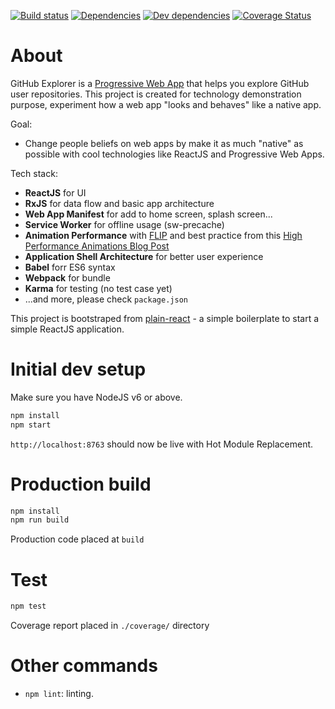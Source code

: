[![Build status](https://travis-ci.org/trungdq88/github-explorer.svg?branch=master)](https://travis-ci.org/trungdq88/github-explorer)
[![Dependencies](https://img.shields.io/david/trungdq88/github-explorer.svg)]()
[![Dev dependencies](https://img.shields.io/david/dev/trungdq88/github-explorer.svg)]()
[![Coverage Status](https://coveralls.io/repos/trungdq88/github-explorer/badge.svg?branch=master&service=github)](https://coveralls.io/github/trungdq88/github-explorer?branch=master)


# About
GitHub Explorer is a [Progressive Web App](https://developers.google.com/web/progressive-web-apps/) that helps you explore GitHub user repositories. This project is created for technology demonstration purpose, experiment how a web app "looks and behaves" like a native app.

Goal:
 - Change people beliefs on web apps by make it as much "native" as possible with cool technologies like ReactJS and Progressive Web Apps.

Tech stack:
 - **ReactJS** for UI
 - **RxJS** for data flow and basic app architecture
 - **Web App Manifest** for add to home screen, splash screen...
 - **Service Worker** for offline usage (sw-precache)
 - **Animation Performance** with [FLIP](https://aerotwist.com/blog/flip-your-animations/) and best practice from this [High Performance Animations Blog Post](http://www.html5rocks.com/en/tutorials/speed/high-performance-animations/)
 - **Application Shell Architecture** for better user experience
 - **Babel** forr ES6 syntax
 - **Webpack** for bundle
 - **Karma** for testing (no test case yet)
 - ...and more, please check `package.json`

This project is bootstraped from [plain-react](https://github.com/trungdq88/plain-react) - a simple boilerplate to start a simple ReactJS application.

# Initial dev setup
Make sure you have NodeJS v6 or above. 

```bash  
npm install 
npm start 
``` 

`http://localhost:8763` should now be live with Hot Module Replacement.

# Production build

```bash
npm install 
npm run build 
```

Production code placed at `build`

# Test

```bash
npm test
```

Coverage report placed in `./coverage/` directory

# Other commands
- `npm lint`: linting.

